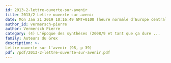 ```yaml
---
id: 2013-2-lettre-ouverte-sur-avenir
title: 2013/2 Lettre ouverte sur avenir
date: Mon Jan 21 2019 10:16:49 GMT+0100 (heure normale d’Europe centrale)
author_id: vermersch-pierre
author: Vermersch Pierre
category: (4) L'époque des synthèses (2008/9 et tant que ça dure ...
family: Auteurs du Grex
description: >-
Lettre ouverte sur l'avenir (98, p 39) 
pdf: /pdf/2013-2-lettre-ouverte-sur-avenir.pdf
---
```

